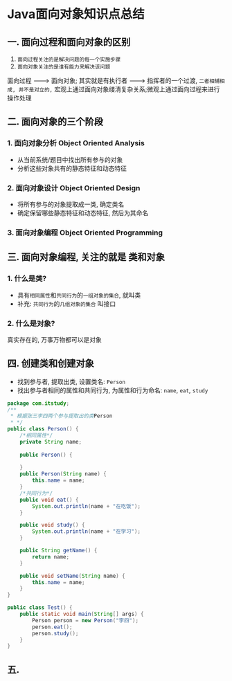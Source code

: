 # Java面向对象知识点总结
## 一. 面向过程和面向对象的区别
1. `面向过程关注的是解决问题的每一个实施步骤`
2. `面向对象关注的是谁有能力来解决该问题`

面向过程 ---> 面向对象; 其实就是有执行者 ---> 指挥者的一个过渡,
`二者相辅相成, 并不是对立的,` 宏观上通过面向对象缕清复杂关系;微观上通过面向过程来进行操作处理

## 二. 面向对象的三个阶段
### 1. 面向对象分析 Object Oriented Analysis
- 从当前系统/题目中找出所有参与的对象
- 分析这些对象共有的静态特征和动态特征
### 2. 面向对象设计 Object Oriented Design
- 将所有参与的对象提取成一类, 确定类名
- 确定保留哪些静态特征和动态特征, 然后为其命名
### 3. 面向对象编程 Object Oriented Programming

## 三. 面向对象编程, 关注的就是 类和对象
### 1. 什么是类?
- 具有`相同属性`和`共同行为`的`一组对象的集合`, 就叫类
- 补充: `共同行为`的`几组对象的集合` 叫接口
### 2. 什么是对象?
真实存在的, 万事万物都可以是对象
## 四. 创建类和创建对象
- 找到参与者, 提取出类, 设置类名: `Person`
- 找出参与者相同的属性和共同行为, 为属性和行为命名: `name`, `eat`, `study`

```java
package com.itstudy;
/**
 * 根据张三李四两个参与提取出的类Person
 * */
public class Person() {
    /*相同属性*/
    private String name;
    
    public Person() {
        
    }
    public Person(String name) {
        this.name = name;
    }
    /*共同行为*/
    public void eat() {
        System.out.println(name + "在吃饭");
    }

    public void study() {
        System.out.println(name + "在学习");
    }

    public String getName() {
        return name;
    }

    public void setName(String name) {
        this.name = name;
    }
}

public class Test() {
    public static void main(String[] args) {
        Person person = new Person("李四");
        person.eat();
        person.study();
    }
}

```
## 五. 